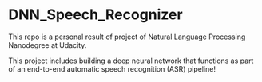 # DNN_Speech_Recognizer

This repo is a personal result of project of Natural Language Processing Nanodegree at Udacity.

This project includes building a deep neural network that functions as part of an end-to-end automatic speech recognition (ASR) pipeline!
